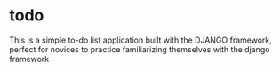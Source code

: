 # todo
This is a simple to-do list application built with the DJANGO framework, perfect for novices to practice familiarizing themselves with the django framework
